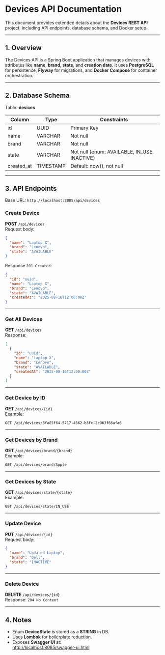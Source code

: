 # Devices API Documentation

This document provides extended details about the **Devices REST API** project, including API endpoints, database schema, and Docker setup.

---

## 1. Overview

The Devices API is a Spring Boot application that manages devices with attributes like **name**, **brand**, **state**, and **creation date**.
It uses **PostgreSQL** for persistence, **Flyway** for migrations, and **Docker Compose** for container orchestration.

---

## 2. Database Schema

Table: **devices**

| Column       | Type      | Constraints                   |
|--------------|----------|-------------------------------|
| id           | UUID      | Primary Key                   |
| name         | VARCHAR   | Not null                      |
| brand        | VARCHAR   | Not null                      |
| state        | VARCHAR   | Not null (enum: AVAILABLE, IN_USE, INACTIVE) |
| created_at   | TIMESTAMP | Default: now(), not null      |

---

## 3. API Endpoints

Base URL: `http://localhost:8085/api/devices`

### Create Device
**POST** `/api/devices`  
Request body:
```json
{
  "name": "Laptop X",
  "brand": "Lenovo",
  "state": "AVAILABLE"
}
```
Response `201 Created`:
```json
{
  "id": "uuid",
  "name": "Laptop X",
  "brand": "Lenovo",
  "state": "AVAILABLE",
  "createdAt": "2025-08-16T12:00:00Z"
}
```

---

### Get All Devices
**GET** `/api/devices`  
Response:
```json
[
  {
    "id": "uuid",
    "name": "Laptop X",
    "brand": "Lenovo",
    "state": "AVAILABLE",
    "createdAt": "2025-08-16T12:00:00Z"
  }
]
```

---

### Get Device by ID
**GET** `/api/devices/{id}`  
Example:
```
GET /api/devices/3fa85f64-5717-4562-b3fc-2c963f66afa6
```

---

### Get Devices by Brand
**GET** `/api/devices/brand/{brand}`  
Example:
```
GET /api/devices/brand/Apple
```

---

### Get Devices by State
**GET** `/api/devices/state/{state}`  
Example:
```
GET /api/devices/state/IN_USE
```

---

### Update Device
**PUT** `/api/devices/{id}`  
Request body:
```json
{
  "name": "Updated Laptop",
  "brand": "Dell",
  "state": "INACTIVE"
}
```

---

### Delete Device
**DELETE** `/api/devices/{id}`  
Response: `204 No Content`


---

## 4. Notes
- Enum **DeviceState** is stored as a **STRING** in DB.
- Uses **Lombok** for boilerplate reduction.
- Exposes **Swagger UI** at:  
  [http://localhost:8085/swagger-ui.html](http://localhost:8085/swagger-ui.html)

